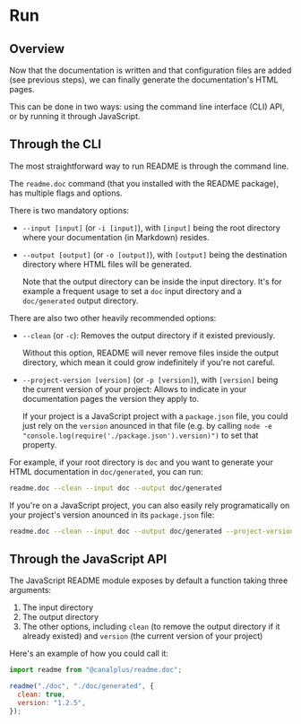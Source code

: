 # Run

## Overview

Now that the documentation is written and that configuration files are added
(see previous steps), we can finally generate the documentation's HTML pages.

This can be done in two ways: using the command line interface (CLI) API, or by
running it through JavaScript.

## Through the CLI

The most straightforward way to run README is through the command line.

The `readme.doc` command (that you installed with the README package), has
multiple flags and options.

There is two mandatory options:

- `--input [input]` (or `-i [input]`), with `[input]` being the root directory
  where your documentation (in Markdown) resides.

- `--output [output]` (or `-o [output]`), with `[output]` being the destination
  directory where HTML files will be generated.

  Note that the output directory can be inside the input directory. It's for
  example a frequent usage to set a `doc` input directory and a `doc/generated`
  output directory.

There are also two other heavily recommended options:

- `--clean` (or `-c`): Removes the output directory if it existed previously.

  Without this option, README will never remove files inside the output
  directory, which mean it could grow indefinitely if you're not careful.

- `--project-version [version]` (or `-p [version]`), with `[version]` being the
  current version of your project: Allows to indicate in your documentation
  pages the version they apply to.

  If your project is a JavaScript project with a `package.json` file, you could
  just rely on the `version` anounced in that file (e.g. by calling
  `node -e "console.log(require('./package.json').version)")` to set that
  property.

For example, if your root directory is `doc` and you want to generate your HTML
documentation in `doc/generated`, you can run:

```sh
readme.doc --clean --input doc --output doc/generated
```

If you're on a JavaScript project, you can also easily rely programatically on
your project's version anounced in its `package.json` file:

```sh
readme.doc --clean --input doc --output doc/generated --project-version $(node -e "console.log(require('./package.json').version)")
```

## Through the JavaScript API

The JavaScript README module exposes by default a function taking three
arguments:

1. The input directory
2. The output directory
3. The other options, including `clean` (to remove the output directory if it
   already existed) and `version` (the current version of your project)

Here's an example of how you could call it:

```js
import readme from "@canalplus/readme.doc";

readme("./doc", "./doc/generated", {
  clean: true,
  version: "1.2.5",
});
```
